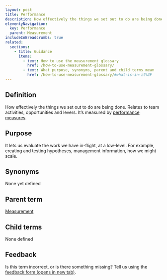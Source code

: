 ```yaml
---
layout: post
title: Performance
description: How effectively the things we set out to do are being done. Relates to team activities, opportunities and levers.
eleventyNavigation:
  key: Performance
  parent: Measurement
includeInBreadcrumbs: true
related:
  sections:
    - title: Guidance
      items:
        - text: How to use the measurement glossary
          href: /how-to-use-measurement-glossary/
        - text: What purpose, synonyms, parent and child terms mean
          href: /how-to-use-measurement-glossary/#what-is-in-it%3F
---
```


## Definition

How effectively the things we set out to do are being done. Relates to team activities, opportunities and levers. It’s measured by [performance measures](/a-to-z/performance-measure).

## Purpose

It lets us evaluate the work we have in-flight, at a low-level. For example, creating and testing hypotheses, management information, how we might scale.

## Synonyms

None yet defined

## Parent term

[Measurement](/a-to-z/measurement)

## Child terms

None defined

## Feedback

Is this term incorrect, or is there something missing? Tell us using the <a href="https://forms.office.com/Pages/ResponsePage.aspx?id=DpxP-knna0i8NIr6EGM3VnGGqao7aCRJpUj9ujjADTdUM1JPNkEwRUdJUVpLQjhCMVZVQklDRDVHRC4u" target="_blank" class="govuk-link">feedback form (opens in new tab)</a>.
